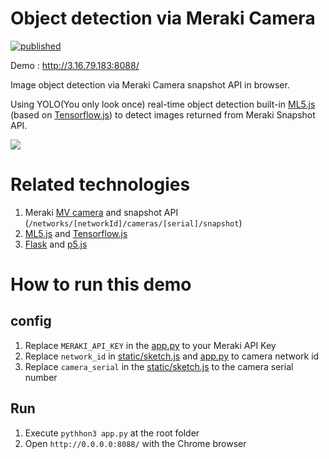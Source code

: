 # Object detection via Meraki Camera
[![published](https://static.production.devnetcloud.com/codeexchange/assets/images/devnet-published.svg)](https://developer.cisco.com/codeexchange/github/repo/CiscoDevNet/Object-detection-via-Meraki-Camera)

Demo : http://3.16.79.183:8088/

Image object detection via Meraki Camera snapshot API in browser.

Using YOLO(You only look once) real-time object detection built-in [ML5.js](https://ml5js.org/) (based on [Tensorflow.js](https://js.tensorflow.org/)) to detect images returned from Meraki Snapshot API.

![](https://media.giphy.com/media/fqgeyyhSfl763ZIxNN/giphy.gif)


# Related technologies
1. Meraki [MV camera](https://meraki.cisco.com/products/security-cameras) and snapshot API (`/networks/[networkId]/cameras/[serial]/snapshot`)
2. [ML5.js](https://ml5js.org/) and [Tensorflow.js](https://js.tensorflow.org/)
3. [Flask](http://flask.pocoo.org/) and [p5.js](https://p5js.org/)

# How to run this demo

## config
1. Replace `MERAKI_API_KEY` in the [app.py](appy.py) to your Meraki API Key
2. Replace `network_id` in [static/sketch.js](static/sketch.js) and [app.py](app.py) to camera network id
3. Replace `camera_serial` in the [static/sketch.js](static/sketch.js) to the camera serial number


## Run

1. Execute `pythhon3 app.py` at the root folder
2. Open `http://0.0.0.0:8088/` with the Chrome browser 




